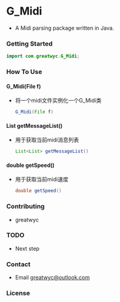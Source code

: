 # G_Midi

- A Midi parsing package written in Java.

### Getting Started
  ```Java
  import com.greatwyc.G_Midi;
  ```

### How To Use

#### G_Midi(File f)
* 将一个midi文件实例化一个G_Midi类
  ```Java
  G_Midi(File f)
  ```

#### List<List> getMessageList()
* 用于获取当前midi消息列表
  ```Java
  List<List> getMessageList()
  ```

#### double getSpeed()
* 用于获取当前midi速度
  ```Java
  double getSpeed()
  ```

### Contributing
- greatwyc

### TODO
- Next step

### Contact
- Email greatwyc@outlook.com

### License